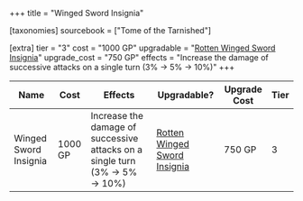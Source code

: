 +++
title = "Winged Sword Insignia"

[taxonomies]
sourcebook = ["Tome of the Tarnished"]

[extra]
tier = "3"
cost = "1000 GP"
upgradable = "[Rotten Winged Sword Insignia](@/items/talismans/Rotten-Winged-Sword-Insignia.md)"
upgrade_cost = "750 GP"
effects = "Increase the damage of successive attacks on a single turn (3% → 5% → 10%)"
+++

| Name                          | Cost    | Effects                                                                                           | Upgradable? | Upgrade Cost | Tier |
| ----------------------------- | ------- | ----------------------------------------------------------------------------------------------- | ----------- | ------------ | ---- |
| Winged Sword Insignia | 1000 GP | Increase the damage of successive attacks on a single turn (3% → 5% → 10%) | [Rotten Winged Sword Insignia](@/items/talismans/Rotten-Winged-Sword-Insignia.md) | 750 GP | 3 |
